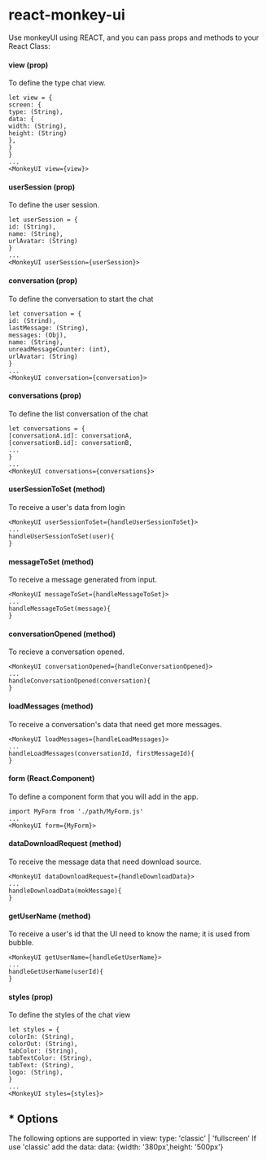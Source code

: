 # react-monkey-ui

Use monkeyUI using REACT, and you can pass props and methods to your React Class:

#### view (prop)

To define the type chat view.

```
let view = {
screen: {
type: (String),
data: {
width: (String),
height: (String)
},
}
}
...
<MonkeyUI view={view}>
```

#### userSession (prop)
To define the user session.
```
let userSession = {
id: (String),
name: (String),
urlAvatar: (String)
}
...
<MonkeyUI userSession={userSession}>
```

#### conversation (prop)
To define the conversation to start the chat
```
let conversation = {
id: (Strind),
lastMessage: (String),
messages: (Obj),
name: (String),
unreadMessageCounter: (int),
urlAvatar: (String)
}
...
<MonkeyUI conversation={conversation}>
```

#### conversations (prop)
To define the list conversation of the chat
```
let conversations = {
[conversationA.id]: conversationA,
[conversationB.id]: conversationB,
...
}
...
<MonkeyUI conversations={conversations}>
```

#### userSessionToSet (method)
To receive a user's data from login
```
<MonkeyUI userSessionToSet={handleUserSessionToSet}>
...
handleUserSessionToSet(user){
}

```

#### messageToSet (method)
To receive a message generated from input.
```
<MonkeyUI messageToSet={handleMessageToSet}>
...
handleMessageToSet(message){
}
```

#### conversationOpened (method)
To recieve a conversation opened.
```
<MonkeyUI conversationOpened={handleConversationOpened}>
...
handleConversationOpened(conversation){
}
```

#### loadMessages (method)
To receive a conversation's data that need get more messages.
```
<MonkeyUI loadMessages={handleLoadMessages}>
...
handleLoadMessages(conversationId, firstMessageId){
}
```

#### form (React.Component)
To define a component form that you will add in the app.
```
import MyForm from './path/MyForm.js'
...
<MonkeyUI form={MyForm}>
```

#### dataDownloadRequest (method)
To receive the message data that need download source.
```
<MonkeyUI dataDownloadRequest={handleDownloadData}>
...
handleDownloadData(mokMessage){
}
```

#### getUserName (method)
To receive a user's id that the UI need to know the name; it is used from bubble. 
```
<MonkeyUI getUserName={handleGetUserName}>
...
handleGetUserName(userId){
}
```

#### styles (prop)
To define the styles of the chat view
```
let styles = {
colorIn: (String),
colorOut: (String),
tabColor: (String),
tabTextColor: (String),
tabText: (String),
logo: (String),
}
...
<MonkeyUI styles={styles}>
```


## * Options
The following options are supported in view:
type: 'classic' | 'fullscreen'
If use 'classic' add the data:
data: {width: '380px',height: '500px'}